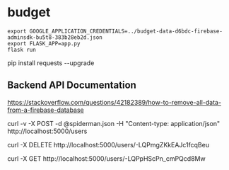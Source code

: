 # budget

```
export GOOGLE_APPLICATION_CREDENTIALS=../budget-data-d6bdc-firebase-adminsdk-bu5t8-383b28eb2d.json
export FLASK_APP=app.py
flask run
```

pip install requests --upgrade

## Backend API Documentation

https://stackoverflow.com/questions/42182389/how-to-remove-all-data-from-a-firebase-database

curl -v -X POST -d @spiderman.json -H "Content-type: application/json" http://localhost:5000/users

curl -X DELETE http://localhost:5000/users/-LQPmgZKkEAJc1fcqBeu

curl -X GET http://localhost:5000/users/-LQPpHScPn_cmPQcd8Mw